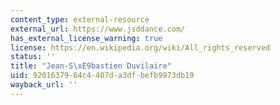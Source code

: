```yaml
---
content_type: external-resource
external_url: https://www.jsddance.com/
has_external_license_warning: true
license: https://en.wikipedia.org/wiki/All_rights_reserved
status: ''
title: "Jean-S\xE9bastien Duvilaire"
uid: 92016379-64c4-407d-a3df-befb9973db19
wayback_url: ''
---
```


